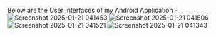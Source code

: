 Below are the User Interfaces of my Android Application - 
![Screenshot 2025-01-21 041453](https://github.com/user-attachments/assets/b906a1be-b275-40a3-bce8-97977a67996e)
![Screenshot 2025-01-21 041506](https://github.com/user-attachments/assets/1c0672aa-16bb-437a-8740-ab34db170c55)
![Screenshot 2025-01-21 041521](https://github.com/user-attachments/assets/74e9426c-b983-4360-9615-fd333ab43ce0)
![Screenshot 2025-01-21 041343](https://github.com/user-attachments/assets/8c0d8663-e11d-4f5d-9e0c-c0fecf4d4556)
